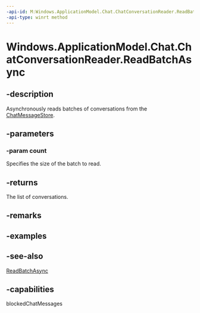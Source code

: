 ```yaml
---
-api-id: M:Windows.ApplicationModel.Chat.ChatConversationReader.ReadBatchAsync(System.Int32)
-api-type: winrt method
---
```


<!-- Method syntax
public Windows.Foundation.IAsyncOperation<Windows.Foundation.Collections.IVectorView<Windows.ApplicationModel.Chat.ChatConversation>> ReadBatchAsync(System.Int32 count)
-->

# Windows.ApplicationModel.Chat.ChatConversationReader.ReadBatchAsync

## -description
Asynchronously reads batches of conversations from the [ChatMessageStore](chatmessagestore.md).

## -parameters
### -param count
Specifies the size of the batch to read.

## -returns
The list of conversations.

## -remarks

## -examples

## -see-also
[ReadBatchAsync](chatconversationreader_readbatchasync_888788553.md)

## -capabilities
blockedChatMessages